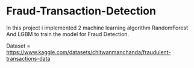 # Fraud-Transaction-Detection
In this project i implemented 2 machine learning algorithm RandomForest And LGBM to train the model for Fraud Detection.

Dataset = https://www.kaggle.com/datasets/chitwanmanchanda/fraudulent-transactions-data
